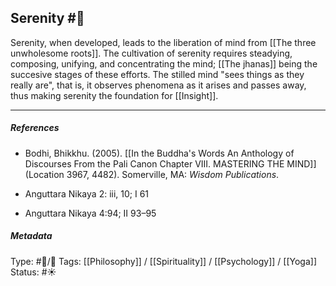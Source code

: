 ## Serenity #🧠 

Serenity, when developed, leads to the liberation of mind from [[The three unwholesome roots]]. The cultivation of serenity requires steadying, composing, unifying, and concentrating the mind; [[The jhanas]] being the succesive stages of these efforts. The stilled mind "sees things as they really are", that is, it observes phenomena as it arises and passes away, thus making serenity the foundation for [[Insight]]. 

___

##### References

- Bodhi, Bhikkhu. (2005). [[In the Buddha's Words An Anthology of Discourses From the Pali Canon Chapter VIII. MASTERING THE MIND]] (Location 3967, 4482). Somerville, MA: _Wisdom Publications_.

- Anguttara Nikaya 2: iii, 10; I 61

- Anguttara Nikaya 4:94; II 93–95

##### Metadata
Type: #🔵/🔵 
Tags:  [[Philosophy]] / [[Spirituality]] / [[Psychology]] / [[Yoga]]
Status:  #☀️ 